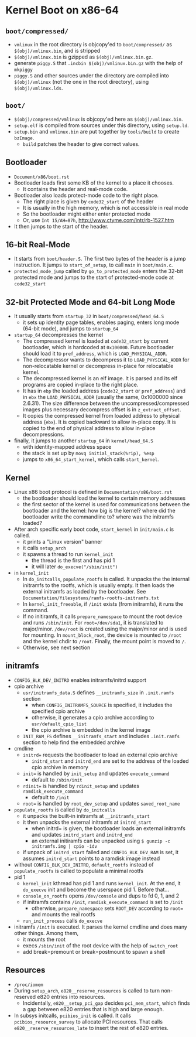Kernel Boot on x86-64
=====================

## `boot/compressed/`

- `vmlinux` in the root directory is objcopy'ed to `boot/compressed/` as
  `$(obj)/vmlinux.bin`, and is stripped
- `$(obj)/vmlinux.bin` is gzipped as `$(obj)/vmlinux.bin.gz`.
- generate `piggy.S` that `.incbin $(obj)/vmlinux.bin.gz` with the help of
  `mkpiggy`
- `piggy.S` and other sources under the directory are compiled into
  `$(obj)/vmlinux` (not the one in the root directory), using
  `$(obj)/vmlinux.lds`.

## `boot/`

- `$(obj)/compressed/vmlinux` is objcopy'ed here as `$(obj)/vmlinux.bin`.
- `setup.elf` is compiled from sources under this directory, using `setup.ld`.
- `setup.bin` and `vmlinux.bin` are put together by `tools/build` to create
  `bzImage`.
  - `build` patches the header to give correct values.

## Bootloader

- `Document/x86/boot.rst`
- Bootloader loads first some KB of the kernel to a place it chooses.
  - It contains the header and real-mode code.
- Bootloader also loads protect-mode code to the right place.
  - The right place is given by `code32_start` of the header
  - It is usually in the high memory, which is not accessible in real mode
  - So the bootloader might either enter protected mode
  - Or, use `Int 15/AH=87h`, <http://www.ctyme.com/intr/rb-1527.htm>
- It then jumps to the start of the header.

## 16-bit Real-Mode

- It starts from `boot/header.S`.  The first two bytes of the header is a jump
  instruction.  It jumps to `start_of_setup`, to call `main` in `boot/main.c`.
- `protected_mode_jump` called by `go_to_protected_mode` enters the 32-bit
  protected mode and jumps to the start of protected-mode code at
  `code32_start`

## 32-bit Protected Mode and 64-bit Long Mode

- It usually starts from `startup_32` in `boot/compressed/head_64.S`
  - it sets up identity page tables, enables paging, enters long mode
    (64-bit mode), and jumps to `startup_64`
- `startup_64` decompresses the kernel
  - The compressed kernel is loaded at `code32_start` by current bootloader,
    which is hardcoded at `0x100000`.  Future bootloader should load it to
    `pref_address`, which is `LOAD_PHYSICAL_ADDR`.
  - The decompressor wants to decompress it to `LOAD_PHYSICAL_ADDR` for
    non-relocatable kernel or decompress in-place for relocatable kernel.
  - The decompressed kernel is an elf image.  It is parsed and its elf programs
    are copied in-place to the right place.
  - It has in `ebp` the loaded address (`code32_start` or `pref_address`) and in
    `ebx` the `LOAD_PHYSICAL_ADDR` (usually the same, 0x1000000 since 2.6.31).
    The size difference between the uncompressed/compressed images plus
    necessary decompress offset is in `z_extract_offset`.
  - It copies the compressed kernel from loaded address to physical address
    (`ebx`).  It is copied backward to allow in-place copy.  It is copied to the
    end of physical address to allow in-place decompressions.
- finally, it jumps to another `startup_64` in `kernel/head_64.S`
  - with identity-mapped address space
  - the stack is set up by `movq initial_stack(%rip), %esp`
  - jumps to `x86_64_start_kernel`, which calls `start_kernel`.

## Kernel

- Linux x86 boot protocol is defined in `Documentation/x86/boot.rst`
  - the bootloader should load the kernel to certain memory addresses
  - the first sector of the kernel is used for communications between the
    bootloader and the kernel: how big is the kernel?  where did the bootloader
    write the commandline to?  where was the initramfs loaded?
- After arch specific early boot code, `start_kernel` in `init/main.c` is called.
  - it prints a "Linux version" banner
  - it calls `setup_arch`
  - it spawns a thread to run `kernel_init`
    - the thread is the first and has pid 1
    - it will later `do_execve("/sbin/init")`
- in `kernel_init`
  - In `do_initcalls`, `populate_rootfs` is called.  It unpacks the the internal
    initramfs to the rootfs, which is usually empty.  It then loads the external
    initramfs as loaded by the bootloader.  See
    `Documentation/filesystems/ramfs-rootfs-initramfs.txt`
  - In `kernel_init_freeable`, if `/init` exists (from initramfs), it runs the
    command.
  - If no initiramfs, it calls `prepare_namespace` to mount the root device and
    runs `/sbin/init`.  For `root=/dev/sda1`, it is translated to major/minor.
    `/dev/root` is created using the major/minor and is used for mounting.
    In `mount_block_root`, the device is mounted to `/root` and the kernel chdir
    to `/root`.  Finally, the mount point is moved to `/`.
  - Otherwise, see next section

## initramfs

- `CONFIG_BLK_DEV_INITRD` enables initramfs/initrd support
- cpio archive
  - `usr/initramfs_data.S` defines `__initramfs_size` in `.init.ramfs` section
    - when `CONFIG_INITRAMFS_SOURCE` is specified, it includes the specified
      cpio archive
    - otherwise, it generates a cpio archive according to
      `usr/default_cpio_list`
    - the cpio archive is embedded in the kernel image
  - `INIT_RAM_FS` defines `__initramfs_start` and includes `.init.ramfs` section
    to help find the embedded archive
- cmdline
  - `initrd=` requests the bootloader to load an external cpio archive
    - `initrd_start` and `initrd_end` are set to the address of the loaded
      cpio archive in memory
  - `init=` is handled by `init_setup` and updates `execute_command`
    - default to `/sbin/init`
  - `rdinit=` is handled by `rdinit_setup` and updates `ramdisk_execute_command`
    - default to `/init`
  - `root=` is handled by `root_dev_setup` and updates `saved_root_name`
- `populate_rootfs` is called by `do_initcalls`
  - it unpacks the built-in initramfs at `__initramfs_start`
  - it then unpacks the external initramfs at `initrd_start`
    - when initrd= is given, the bootloader loads an external initramfs and
      updates `initrd_start` and `initrd_end`
    - an external initiramfs can be unpacked using
      `$ gunzip -c initramfs.img | cpio -idv`
  - if unpack of `initrd_start` failed and `CONFIG_BLK_DEV_RAM` is set, it
    assumes `initrd_start` points to a ramdisk image instead
- without `CONFIG_BLK_DEV_INITRD`, `default_rootfs` instead of
  `populate_rootfs` is called to populate a minimal rootfs
- pid 1
  - `kernel_init` kthread has pid 1 and runs `kernel_init`.  At the end, it
    `do_execve` init and become the userspace pid 1.  Before that...
  - `console_on_rootfs` opens `/dev/console` and dups to fd 0, 1, and 2
  - if initramfs contains `/init`,  `ramdisk_execute_command` is set to `/init`
    - otherwise, `prepare_namespace` sets `ROOT_DEV` according to `root=` and
      mounts the real rootfs
  - `run_init_process` calls `do_execve`
- initramfs `/init` is executed.  It parses the kernel cmdline and does many
  other things.  Among them,
  - it mounts the root
  - execs `/sbin/init` of the root device with the help of `switch_root`
  - add break=premount or break=postmount to spawn a shell

## Resources

- `/proc/iomem`
- During `setup_arch`, `e820__reserve_resources` is called to turn
  non-reserved e820 entries into resources.
  - Incidentally, `e820__setup_pci_gap` decides `pci_mem_start`, which finds a gap
    between e820 entries that is high and large enough.
- In subsys initcalls, `pcibios_init` is called.  It calls
  `pcibios_resource_survey` to allocate PCI resources.  That calls
  `e820__reserve_resources_late` to insert the rest of e820 entries.
